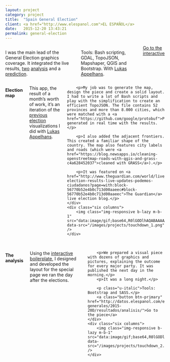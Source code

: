 ```yaml
---
layout: project
category: project
title:  "Spain General Election"
client: <a href="http://www.elespanol.com">EL ESPAÑOL</a>
date:   2015-12-20 13:43:21
permalink: general-election
---
```

<div class="row">
    <div class="seven columns projectIntro">
        <p>I was the main lead of the General Election graphics coverage. It integrated the live results, <a href="http://datos.elespanol.com/elecciones-generales/pactos/">two</a> <a href="http://datos.elespanol.com/elecciones-generales/2015-20D/resultados/analisis">analysis</a> and a <a href="http://datos.elespanol.com/elecciones-generales/la-cocina-20d">prediction</a>.</p>
        <p class="u-italic">Tools: Bash scripting, GDAL, TopoJSON, Mapshaper, QGIS and Bootstrap. With <a href="https://twitter.com/lukas_appelhans">Lukas Appelhans</a>.</p>
        <a class="button btn-primary" href="http://datos.elespanol.com/elecciones-generales/2015-20D/resultados/congreso/">Go to the interactive</a>
    </div>
</div>

<div class="row">
    <div class="six columns m-b-2">
        <h4 class="projectHeadline m-t-2">Election map</h4>
        <p>This app, the result of a month’s worth of work, it’s an iteration of the <a href="/local-regional-elections">previous</a> <a href="/catalan-election">election</a> visualizations I did with <a href="https://twitter.com/lukas_appelhans">Lukas Appelhans</a>.</p>

        <p>My job was to generate the map, design the piece and create a solid layout. I had to write a lot of Bash scripts and play with the simplification to create an efficient TopoJSON. The file contains 52 provinces and more than 8.000 cities, which were matched with a <a href="https://github.com/google/protobuf">Protobuf</a> generated in real time with the results.</p>

        <p>I also added the adjacent frontiers. This created a familiar shape of the country. The map also features city labels and roads (which were <a href="https://blog.newsapps.io/cleaning-openstreetmap-roads-with-qgis-and-grass-c4a628452037">cleaned with GRASS</a>).</p>

        <p>It was featured on <a href="http://www.theguardian.com/world/live/2015/dec/20/spain-election-results-live-updates-podemos-ciudadanos?page=with:block-56770b52e4b0c713d00aaeec#block-56770b52e4b0c713d00aaeec">The Guardian</a> live election blog.</p>
    </div>
    <div class="six columns">
        <img class="img-responsive b-lazy m-b-1"  src="data:image/gif;base64,R0lGODlhAQABAAAAACH5BAEKAAEALAAAAAABAAEAAAICTAEAOw==" data-src="/images/projects/touchdown_1.png" />
    </div>
</div>

<img class="img-responsive b-lazy m-b-1"  src="data:image/gif;base64,R0lGODlhAQABAAAAACH5BAEKAAEALAAAAAABAAEAAAICTAEAOw==" data-src="/images/projects/touchdown_3.png" />
<img class="img-responsive b-lazy m-b-1"  src="data:image/gif;base64,R0lGODlhAQABAAAAACH5BAEKAAEALAAAAAABAAEAAAICTAEAOw==" data-src="/images/projects/touchdown_4.png" />
<img class="img-responsive b-lazy m-b-1"  src="data:image/gif;base64,R0lGODlhAQABAAAAACH5BAEKAAEALAAAAAABAAEAAAICTAEAOw==" data-src="/images/projects/touchdown_5.png" />

<div class="row">
    <div class="six columns m-b-2">
        <h4 class="projectHeadline m-t-4">The analysis</h4>
        <p>Using the <a href="/interactive-boilerplate">interactive boilerplate</a>, I designed and developed the layout for the special page we ran the day after the elections.</p>

        <p>We prepared a visual piece with dozens of graphics and pictures, explaining the outcome for every major party. It was published the next day in the morning.</p>
        <p>It was a long night.</p>

        <p class="u-italic">Tools: Bootstrap and SASS.</p>
        <a class="button btn-primary" href="http://datos.elespanol.com/elecciones-generales/2015-20D/resultados/analisis/">Go to the piece</a>
    </div>
    <div class="six columns">
        <img class="img-responsive b-lazy m-b-1"  src="data:image/gif;base64,R0lGODlhAQABAAAAACH5BAEKAAEALAAAAAABAAEAAAICTAEAOw==" data-src="/images/projects/touchdown_2.png" />
    </div>
</div>

<img class="img-responsive img-shadow b-lazy m-b-1"  src="data:image/gif;base64,R0lGODlhAQABAAAAACH5BAEKAAEALAAAAAABAAEAAAICTAEAOw==" data-src="/images/projects/touchdown_6.png" />
